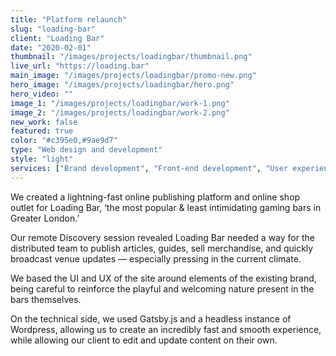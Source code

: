 ```yaml
---
title: "Platform relaunch"
slug: "loading-bar"
client: "Loading Bar"
date: "2020-02-01"
thumbnail: "/images/projects/loadingbar/thumbnail.png"
live_url: "https://loading.bar"
main_image: "/images/projects/loadingbar/promo-new.png"
hero_image: "/images/projects/loadingbar/hero.png"
hero_video: ""
image_1: "/images/projects/loadingbar/work-1.png"
image_2: "/images/projects/loadingbar/work-2.png"
new_work: false
featured: true
color: "#c395e0,#9ae9d7"
type: "Web design and development"
style: "light"
services: ["Brand development", "Front-end development", "User experience design", "User interface design", "E-commerce"]
---
```

We created a lightning-fast online publishing platform and online shop outlet
for Loading Bar, ‘the most popular & least intimidating gaming bars in Greater
London.’

Our remote Discovery session revealed Loading Bar needed a way for the
distributed team to publish articles, guides, sell merchandise, and quickly
broadcast venue updates — especially pressing in the current climate.

We based the UI and UX of the site around elements of the existing brand, being
careful to reinforce the playful and welcoming nature present in the bars
themselves.

On the technical side, we used Gatsby.js and a headless instance of Wordpress,
allowing us to create an incredibly fast and smooth experience, while allowing
our client to edit and update content on their own.
